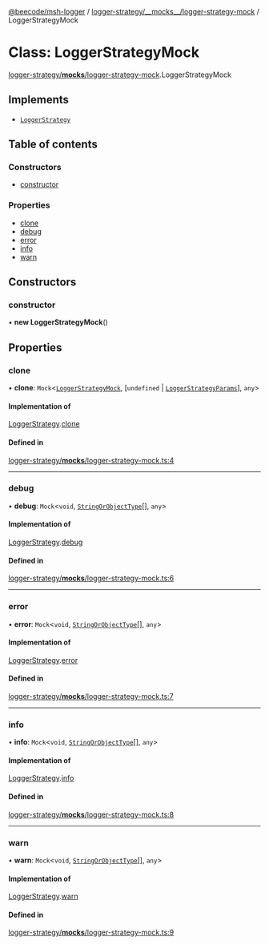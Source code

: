 [@beecode/msh-logger](../README.md) / [logger-strategy/\_\_mocks\_\_/logger-strategy-mock](../modules/logger_strategy___mocks___logger_strategy_mock.md) / LoggerStrategyMock

# Class: LoggerStrategyMock

[logger-strategy/__mocks__/logger-strategy-mock](../modules/logger_strategy___mocks___logger_strategy_mock.md).LoggerStrategyMock

## Implements

- [`LoggerStrategy`](../interfaces/logger_strategy.LoggerStrategy.md)

## Table of contents

### Constructors

- [constructor](logger_strategy___mocks___logger_strategy_mock.LoggerStrategyMock.md#constructor)

### Properties

- [clone](logger_strategy___mocks___logger_strategy_mock.LoggerStrategyMock.md#clone)
- [debug](logger_strategy___mocks___logger_strategy_mock.LoggerStrategyMock.md#debug)
- [error](logger_strategy___mocks___logger_strategy_mock.LoggerStrategyMock.md#error)
- [info](logger_strategy___mocks___logger_strategy_mock.LoggerStrategyMock.md#info)
- [warn](logger_strategy___mocks___logger_strategy_mock.LoggerStrategyMock.md#warn)

## Constructors

### constructor

• **new LoggerStrategyMock**()

## Properties

### clone

• **clone**: `Mock`<[`LoggerStrategyMock`](logger_strategy___mocks___logger_strategy_mock.LoggerStrategyMock.md), [`undefined` \| [`LoggerStrategyParams`](../modules/logger_strategy.md#loggerstrategyparams)], `any`\>

#### Implementation of

[LoggerStrategy](../interfaces/logger_strategy.LoggerStrategy.md).[clone](../interfaces/logger_strategy.LoggerStrategy.md#clone)

#### Defined in

[logger-strategy/__mocks__/logger-strategy-mock.ts:4](https://github.com/beecode-rs/msh-logger/blob/f45e39e/src/logger-strategy/__mocks__/logger-strategy-mock.ts#L4)

___

### debug

• **debug**: `Mock`<`void`, [`StringOrObjectType`](../modules/logger_strategy.md#stringorobjecttype)[], `any`\>

#### Implementation of

[LoggerStrategy](../interfaces/logger_strategy.LoggerStrategy.md).[debug](../interfaces/logger_strategy.LoggerStrategy.md#debug)

#### Defined in

[logger-strategy/__mocks__/logger-strategy-mock.ts:6](https://github.com/beecode-rs/msh-logger/blob/f45e39e/src/logger-strategy/__mocks__/logger-strategy-mock.ts#L6)

___

### error

• **error**: `Mock`<`void`, [`StringOrObjectType`](../modules/logger_strategy.md#stringorobjecttype)[], `any`\>

#### Implementation of

[LoggerStrategy](../interfaces/logger_strategy.LoggerStrategy.md).[error](../interfaces/logger_strategy.LoggerStrategy.md#error)

#### Defined in

[logger-strategy/__mocks__/logger-strategy-mock.ts:7](https://github.com/beecode-rs/msh-logger/blob/f45e39e/src/logger-strategy/__mocks__/logger-strategy-mock.ts#L7)

___

### info

• **info**: `Mock`<`void`, [`StringOrObjectType`](../modules/logger_strategy.md#stringorobjecttype)[], `any`\>

#### Implementation of

[LoggerStrategy](../interfaces/logger_strategy.LoggerStrategy.md).[info](../interfaces/logger_strategy.LoggerStrategy.md#info)

#### Defined in

[logger-strategy/__mocks__/logger-strategy-mock.ts:8](https://github.com/beecode-rs/msh-logger/blob/f45e39e/src/logger-strategy/__mocks__/logger-strategy-mock.ts#L8)

___

### warn

• **warn**: `Mock`<`void`, [`StringOrObjectType`](../modules/logger_strategy.md#stringorobjecttype)[], `any`\>

#### Implementation of

[LoggerStrategy](../interfaces/logger_strategy.LoggerStrategy.md).[warn](../interfaces/logger_strategy.LoggerStrategy.md#warn)

#### Defined in

[logger-strategy/__mocks__/logger-strategy-mock.ts:9](https://github.com/beecode-rs/msh-logger/blob/f45e39e/src/logger-strategy/__mocks__/logger-strategy-mock.ts#L9)
